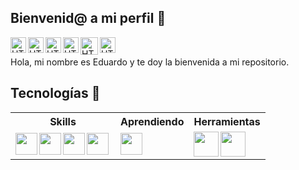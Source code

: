 <!--- 
[<img alt="HTML5" width="530px" height="200px" src="https://user-images.githubusercontent.com/123834433/222941816-31e7e59a-f9e4-47e1-b1d6-8453d802fab9.jpg" />](https://www.github.com/eduummpy/)
-->

## Bienvenid@ a mi perfil 👋 

[<img align="left" alt="HTML5" width="25px" src="https://user-images.githubusercontent.com/123834433/221331314-6432bdbb-0f0a-4bef-a5b1-40bdd9dcaf7d.png" />](https://www.linkedin.com/in/eduummpy/)

[<img align="left" alt="HTML5" width="25px" src="https://user-images.githubusercontent.com/123834433/221331309-3df61c1c-6cad-41eb-a34c-3f6dfc86e7d9.png" />](https://www.facebook.com/eduummpy/)

[<img align="left" alt="HTML5" width="25px" src="https://user-images.githubusercontent.com/123834433/221331311-2d4625b5-65a2-4aaa-aab7-86a86a311884.png" />](https://www.instagram.com/eduummpy/)

[<img align="left" alt="HTML5" width="25px" src="https://user-images.githubusercontent.com/123834433/221331315-ccb8d8b0-f807-44a2-aaf7-d0fd17d3b483.png" />](https://www.tiktok.com/@eduummpy/)

[<img align="left" alt="HTML5" width="28px" src="https://user-images.githubusercontent.com/123834433/222941718-0b4a31da-ae3b-4588-8623-da16d38eb7dd.png" />](https://twitter.com/eduummpy/)

[<img align="left" alt="HTML5" width="25px" src="https://user-images.githubusercontent.com/123834433/221431947-8b17c1f4-242d-4f60-ae94-2deb69c34594.png" />](https://www.youtube.com/@eduummpy)
<br/>

Hola, mi nombre es Eduardo y te doy la bienvenida a mi repositorio.

## Tecnologías 🚀

<table>
  <tr>
    <th> Skills </th>
    <th> Aprendiendo </th>
    <th> Herramientas </th>
  </tr>
  <tr>
    <td>
      <a href="https://www.python.org/">
        <img align="left" width="35px" src="https://user-images.githubusercontent.com/123834433/221429610-fe38f003-d198-4f45-8b6a-4f6980874d28.png"/>
      </a>
      <a href="https://www.javascript.com/">
        <img align="left" width="35px" src="https://user-images.githubusercontent.com/123834433/223736007-e9907a72-da64-4f6d-8bc4-8fc9b35bbc7f.png"/>
      </a>
      <a href="https://developer.mozilla.org/es/docs/Web/HTML">
        <img align="left" width="35px" src="https://user-images.githubusercontent.com/123834433/221429608-1fdba7a9-82b4-4477-b47e-690d5a6f435a.png"/>
      </a>
       <a href="https://mariadb.org/">
         <img align="left" width="35px" src="https://user-images.githubusercontent.com/123834433/223744307-178bbb0c-395d-4226-ad97-76e4b413c296.png"/>
      </a>
    </td>
    <td>
      <a href="https://www.gnu.org/software/bash/">
        <img align="left" width="35px" src="https://user-images.githubusercontent.com/123834433/222033916-675ddea9-aa17-4f18-97a3-1caeb86362b7.png"/>
      </a>
    </td>
    <td>
       <a href="https://www.dprojects.org/minios/">
        <img align="left" width="40px" src="https://user-images.githubusercontent.com/123834433/222920012-8939c0c3-7121-45cf-ae7e-e10e39f77955.png"/>
      </a>
      <a href="https://www.kali.org/">
        <img align="left" width="40px" src="https://user-images.githubusercontent.com/123834433/222919712-8dd02b5a-f7b0-4d8c-b187-917da734aec6.png"/>
      </a>
    </td>
  </tr>
</table>
